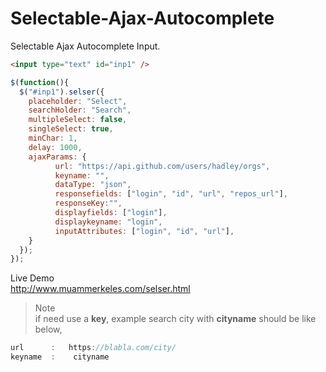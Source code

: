 # Selectable-Ajax-Autocomplete
Selectable Ajax Autocomplete Input.

   ```html
<input type="text" id="inp1" />
   ```
     
       
  ```javascript
$(function(){
    $("#inp1").selser({  
      placeholder: "Select",  
      searchHolder: "Search",  
      multipleSelect: false,  
      singleSelect: true,  
      minChar: 1,  
      delay: 1000,  
      ajaxParams: {  
            url: "https://api.github.com/users/hadley/orgs",  
            keyname: "",  
            dataType: "json",  
            responsefields: ["login", "id", "url", "repos_url"],  
            responseKey:"",  
            displayfields: ["login"],  
            displaykeyname: "login",  
            inputAttributes: ["login", "id", "url"],  
      }  
    });  
});
  ``` 
   
   Live Demo  
    http://www.muammerkeles.com/selser.html  



 > Note  
 > if need use a **key**, example search city with  **cityname** should be like below,  
  ```javascript
  url      :   https://blabla.com/city/    
  keyname  :    cityname    
```
 

